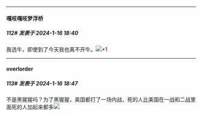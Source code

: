 
*****

####  嘎吱嘎吱梦浮桥  
##### 112#       发表于 2024-1-16 18:40

我选牛，即使到了今天我也离不开牛。<img src="https://static.saraba1st.com/image/smiley/face2017/136.png" referrerpolicy="no-referrer">+1

*****

####  overlorder  
##### 113#       发表于 2024-1-16 18:47

不是黑猩猩吗？为了黑猩猩，美国都打了一场内战，死的人比美国在一战和二战里面死的人加起来都多<img src="https://static.saraba1st.com/image/smiley/face2017/037.png" referrerpolicy="no-referrer">

